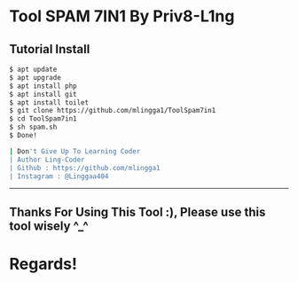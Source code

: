 # Tool SPAM 7IN1 By Priv8-L1ng

## Tutorial Install
```sh
$ apt update
$ apt upgrade
$ apt install php
$ apt install git
$ apt install toilet
$ git clone https://github.com/mlingga1/ToolSpam7in1
$ cd ToolSpam7in1
$ sh spam.sh
$ Done!
```
```sh
| Don't Give Up To Learning Coder
| Author Ling-Coder
| Github : https://github.com/mlingga1
| Instagram : @Linggaa404
```
_____________________________________________________
## Thanks For Using This Tool :), Please use this tool wisely ^_^
# Regards!
